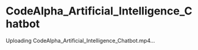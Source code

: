 # CodeAlpha_Artificial_Intelligence_Chatbot

Uploading CodeAlpha_Artificial_Intelligence_Chatbot.mp4…

